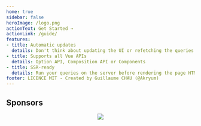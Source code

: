 ```yaml
---
home: true
sidebar: false
heroImage: /logo.png
actionText: Get Started →
actionLink: /guide/
features:
- title: Automatic updates
  details: Don't think about updating the UI or refetching the queries!
- title: Supports all Vue APIs
  details: Option API, Composition API or Components
- title: SSR-ready
  details: Run your queries on the server before rendering the page HTML
footer: LICENCE MIT - Created by Guillaume CHAU (@Akryum)
---
```


<SponsorButton/>

## Sponsors

<p align="center">
  <a href="https://guillaume-chau.info/sponsors/" target="_blank">
    <img src='https://akryum.netlify.app/sponsors.svg'/>
  </a>
</p>
